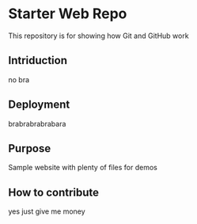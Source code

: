 # Starter Web Repo

This repository is for showing how Git and GitHub work

## Intriduction

no bra

## Deployment

 brabrabrabrabara


## Purpose

Sample website with plenty of files for demos

## How to contribute

yes just give me money

